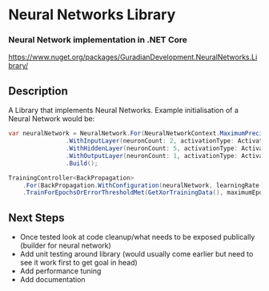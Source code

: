 # Neural Networks Library
### Neural Network implementation in .NET Core
https://www.nuget.org/packages/GuradianDevelopment.NeuralNetworks.Library/

## Description
A Library that implements Neural Networks. Example initialisation of a Neural Network would be: 

```csharp
var neuralNetwork = NeuralNetwork.For(NeuralNetworkContext.MaximumPrecision)
                .WithInputLayer(neuronCount: 2, activationType: ActivationType.Sigmoid)
                .WithHiddenLayer(neuronCount: 5, activationType: ActivationType.TanH)
                .WithOutputLayer(neuronCount: 1, activationType: ActivationType.Sigmoid)
                .Build();

TrainingController<BackPropagation>
	.For(BackPropagation.WithConfiguration(neuralNetwork, learningRate: 0.4, momentum: 0.9))
	.TrainForEpochsOrErrorThresholdMet(GetXorTrainingData(), maximumEpochs: 3000, errorThreshold: 0.1);
```
## Next Steps
- Once tested look at code cleanup/what needs to be exposed publically (builder for neural network)
- Add unit testing around library (would usually come earlier but need to see it work first to get goal in head)
- Add performance tuning 
- Add documentation
